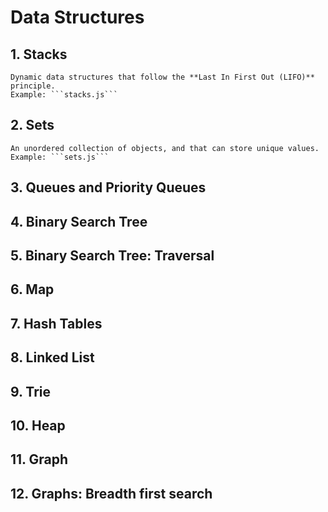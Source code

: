 # Data Structures
## 1. Stacks
	Dynamic data structures that follow the **Last In First Out (LIFO)** principle.
	Example: ```stacks.js```

## 2. Sets
	An unordered collection of objects, and that can store unique values.
	Example: ```sets.js```

## 3. Queues and Priority Queues


## 4. Binary Search Tree
## 5. Binary Search Tree: Traversal
## 6. Map
## 7. Hash Tables
## 8. Linked List
## 9. Trie
## 10. Heap
## 11. Graph
## 12. Graphs: Breadth first search
##
